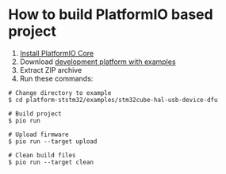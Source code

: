 How to build PlatformIO based project
=====================================

1. [Install PlatformIO Core](https://docs.platformio.org/page/core.html)
2. Download [development platform with examples](https://github.com/platformio/platform-ststm32/archive/develop.zip)
3. Extract ZIP archive
4. Run these commands:

```shell
# Change directory to example
$ cd platform-ststm32/examples/stm32cube-hal-usb-device-dfu

# Build project
$ pio run

# Upload firmware
$ pio run --target upload

# Clean build files
$ pio run --target clean
```

